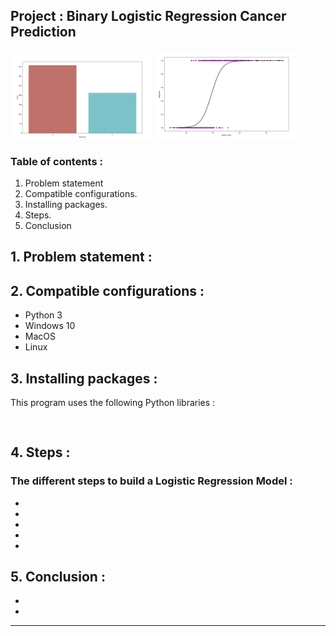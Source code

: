 ## Project : Binary Logistic Regression Cancer Prediction

<p>
  <img src="pictures/countplot.png" width="45%" />
  <img src="pictures/sigmoidcurve.png" width="45%" />
</p>

### Table of contents :

1. Problem statement
2. Compatible configurations.
3. Installing packages.
4. Steps.
5. Conclusion

## 1. Problem statement :



## 2. Compatible configurations :

* Python 3
* Windows 10
* MacOS
* Linux

## 3. Installing packages :
This program uses the following Python libraries :

```


```

## 4. Steps :

### The different steps to build a Logistic Regression Model : 

  * 
  * 
  * 
  * 
  * 

## 5. Conclusion :

  * 
  * 

---